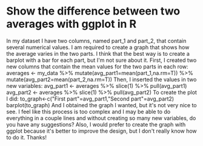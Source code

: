 
# Show the difference between two averages with ggplot in R

In my dataset I have two columns, named part_1 and part_2, that contain several numerical values.
I am required to create a graph that shows how the average varies in the two parts.
I think that the best way is to create a barplot with a bar for each part, but I'm not sure about it.
First, I created two new columns that contain the mean values for the two parts in each row:
averages <- my_data %>%  mutate(avg_part1=mean(part_1,na.rm=T)) %>%  mutate(avg_part2=mean(part_2,na.rm=T)) 
Then, I inserted the values in two new variables:
avg_part1 <- averages %>% slice(1) %>% pull(avg_part1) avg_part2 <- averages %>% slice(1) %>% pull(avg_part2) 
To create the plot I did:
to_graph<-c("First part"=avg_part1,"Second part"=avg_part2) barplot(to_graph)
And I obtained the graph I wanted, but it's not very nice to see.
I feel like this process is too complex and I may be able to do everything in a couple lines and without creating so many new variables, do you have any suggestions?
Also, I would prefer to create the graph with ggplot because it's better to improve the design, but I don't really know how to do it.
Thanks!

        